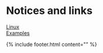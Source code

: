 # Notices and links
[Linux](linux)  
[Examples](examples) 

{% include footer.html content="" %}
  

